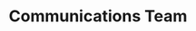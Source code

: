 ---
name: Mohammad
title: Communications Team
tags:
  - ta11y
picture: ../../images/team/Ta11y-Cat.png
---